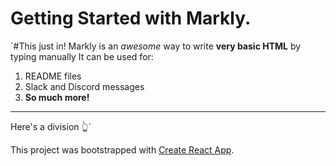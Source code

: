 # Getting Started with Markly.
`#This just in!
Markly is an *awesome* way to write **very basic HTML** by typing manually
It can be used for:
1. README files
1. Slack and Discord messages
1. **So much more!**
---
Here's a division 👆`





This project was bootstrapped with [Create React App](https://github.com/facebook/create-react-app).

